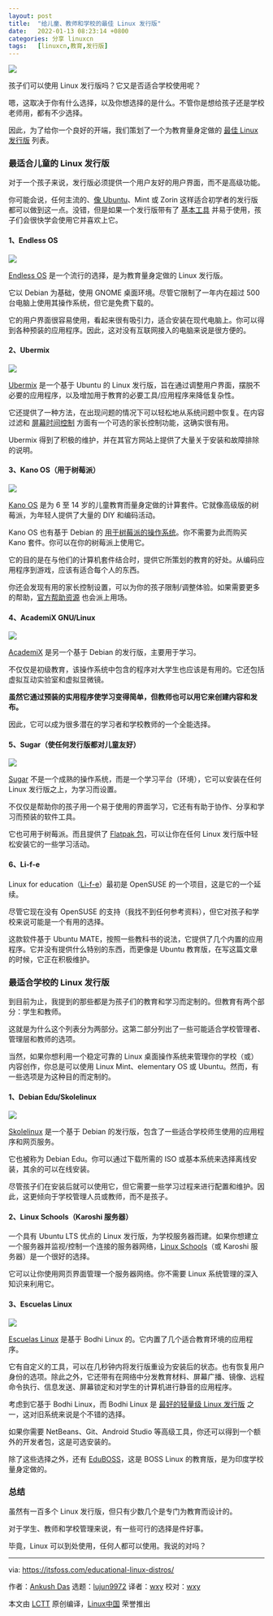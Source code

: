 ```yaml
---
layout: post
title:	"给儿童、教师和学校的最佳 Linux 发行版"
date:	2022-01-13 08:23:14 +0800 
categories:	分享 linuxcn 
tags:	[linuxcn,教育,发行版]
---
```



![](/Asserts/Images//attachment/album/202201/13/082306ndfbc4wzblpjdncz.jpg)


孩子们可以使用 Linux 发行版吗？它又是否适合学校使用呢？


嗯，这取决于你有什么选择，以及你想选择的是什么。不管你是想给孩子还是学校老师用，都有不少选择。


因此，为了给你一个良好的开端，我们策划了一个为教育量身定做的 [最佳 Linux 发行版](https://itsfoss.com/best-linux-distributions/) 列表。


### 最适合儿童的 Linux 发行版


对于一个孩子来说，发行版必须提供一个用户友好的用户界面，而不是高级功能。


你可能会说，任何主流的、[像 Ubuntu](https://itsfoss.com/best-linux-beginners/)、Mint 或 Zorin 这样适合初学者的发行版都可以做到这一点。没错，但是如果一个发行版带有了 [基本工具](https://itsfoss.com/essential-linux-applications/) 并易于使用，孩子们会很快学会使用它并喜欢上它。


#### 1、Endless OS


![](/Asserts/Images//attachment/album/202201/13/082316c383ccmdvb5h35b8.png)


[Endless OS](https://endlessos.com/home/) 是一个流行的选择，是为教育量身定做的 Linux 发行版。


它以 Debian 为基础，使用 GNOME 桌面环境。尽管它限制了一年内在超过 500 台电脑上使用其操作系统，但它是免费下载的。


它的用户界面很容易使用，看起来很有吸引力，适合安装在现代电脑上。你可以得到各种预装的应用程序。因此，这对没有互联网接入的电脑来说是很方便的。


#### 2、Ubermix


![](/Asserts/Images//attachment/album/202201/13/082319vkpqj4okww2qf4f4.png)


[Ubermix](https://ubermix.org/download.html) 是一个基于 Ubuntu 的 Linux 发行版，旨在通过调整用户界面，摆脱不必要的应用程序，以及增加用于教育的必要工具/应用程序来降低复杂性。


它还提供了一种方法，在出现问题的情况下可以轻松地从系统问题中恢复。在内容过滤和 [屏幕时间控制](https://itsfoss.com/activitywatch/) 方面有一个可选的家长控制功能，这确实很有用。


Ubermix 得到了积极的维护，并在其官方网站上提供了大量关于安装和故障排除的说明。


#### 3、Kano OS（用于树莓派）


![](/Asserts/Images//attachment/album/202201/13/082320qi1uy6i66yk4yn63.png)


[Kano OS](https://kano.me/row/downloadable) 是为 6 至 14 岁的儿童教育而量身定做的计算套件。它就像高级版的树莓派，为年轻人提供了大量的 DIY 和编码活动。


Kano OS 也有基于 Debian 的 [用于树莓派的操作系统](https://itsfoss.com/raspberry-pi-os/)。你不需要为此而购买 Kano 套件。你可以在你的树莓派上使用它。


它的目的是在与他们的计算机套件结合时，提供它所策划的教育的好处。从编码应用程序到游戏，应该有适合每个人的东西。


你还会发现有用的家长控制设置，可以为你的孩子限制/调整体验。如果需要更多的帮助，[官方帮助资源](https://help.kano.me/hc/en-us/sections/360001083699-Kano-OS) 也会派上用场。


#### 4、AcademiX GNU/Linux


![](/Asserts/Images//attachment/album/202201/13/082322exbbddugqgbaxjab.png)


[AcademiX](https://academixproject.com/en/home/) 是另一个基于 Debian 的发行版，主要用于学习。


不仅仅是初级教育，该操作系统中包含的程序对大学生也应该是有用的。它还包括虚拟互动实验室和虚拟显微镜。


**虽然它通过预装的实用程序使学习变得简单，但教师也可以用它来创建内容和发布。**


因此，它可以成为很多潜在的学习者和学校教师的一个全能选择。


#### 5、Sugar（使任何发行版都对儿童友好）


![](/Asserts/Images//attachment/album/202201/13/082324coxeyoy6o6fyay6i.jpg)


[Sugar](https://www.sugarlabs.org) 不是一个成熟的操作系统，而是一个学习平台（环境），它可以安装在任何 Linux 发行版之上，为学习而设置。


不仅仅是帮助你的孩子用一个易于使用的界面学习，它还有有助于协作、分享和学习而预装的软件工具。


它也可用于树莓派。而且提供了 [Flatpak 包](https://itsfoss.com/what-is-flatpak/)，可以让你在任何 Linux 发行版中轻松安装它的一些学习活动。


#### 6、Li-f-e


Linux for education（[Li-f-e](https://sourceforge.net/projects/cyberorg-home/files/Li-f-e/)）最初是 OpenSUSE 的一个项目，这是它的一个延续。


尽管它现在没有 OpenSUSE 的支持（我找不到任何参考资料），但它对孩子和学校来说可能是一个有用的选择。


这款软件基于 Ubuntu MATE，按照一些教科书的说法，它提供了几个内置的应用程序。它并没有提供什么特别的东西，而更像是 Ubuntu 教育版，在写这篇文章的时候，它正在积极维护。


### 最适合学校的 Linux 发行版


到目前为止，我提到的那些都是为孩子们的教育和学习而定制的。但教育有两个部分：学生和教师。


这就是为什么这个列表分为两部分。这第二部分列出了一些可能适合学校管理者、管理层和教师的选项。


当然，如果你想利用一个稳定可靠的 Linux 桌面操作系统来管理你的学校（或）内容创作，你总是可以使用 Linux Mint、elementary OS 或 Ubuntu。然而，有一些选项是为这种目的而定制的。


#### 1、Debian Edu/Skolelinux


![](/Asserts/Images//attachment/album/202201/13/082325keej2700ysc07cx5.png)


[Skolelinux](http://www.skolelinux.org) 是一个基于 Debian 的发行版，包含了一些适合学校师生使用的应用程序和网页服务。


它也被称为 Debian Edu。你可以通过下载所需的 ISO 或基本系统来选择离线安装，其余的可以在线安装。


尽管孩子们在安装后就可以使用它，但它需要一些学习过程来进行配置和维护。因此，这更倾向于学校管理人员或教师，而不是孩子。


#### 2、Linux Schools（Karoshi 服务器）


一个具有 Ubuntu LTS 优点的 Linux 发行版，为学校服务器而建。如果你想建立一个服务器并监视/控制一个连接的服务器网络，[Linux Schools](https://www.linuxschools.com/forum/index-main.php)（或 Karoshi 服务器）是一个很好的选择。


它可以让你使用网页界面管理一个服务器网络。你不需要 Linux 系统管理的深入知识来利用它。


#### 3、Escuelas Linux


![](/Asserts/Images//attachment/album/202201/13/082327h3w9j95o3wokzzk3.jpg)


[Escuelas Linux](https://escuelaslinux.sourceforge.io/english/index.html) 是基于 Bodhi Linux 的。它内置了几个适合教育环境的应用程序。


它有自定义的工具，可以在几秒钟内将发行版重设为安装后的状态。也有恢复用户身份的选项。除此之外，它还带有在网络中分发教育材料、屏幕广播、镜像、远程命令执行、信息发送、屏幕锁定和对学生的计算机进行静音的应用程序。


考虑到它基于 Bodhi Linux，而 Bodhi Linux 是 [最好的轻量级 Linux 发行版](https://itsfoss.com/lightweight-linux-beginners/) 之一，这对旧系统来说是个不错的选择。


如果你需要 NetBeans、Git、Android Studio 等高级工具，你还可以得到一个额外的开发者包，这是可选安装的。


除了这些选择之外，还有 [EduBOSS](https://bosslinux.in/eduboss)，这是 BOSS Linux 的教育版，是为印度学校量身定做的。


### 总结


虽然有一百多个 Linux 发行版，但只有少数几个是专门为教育而设计的。


对于学生、教师和学校管理来说，有一些可行的选择是件好事。


毕竟，Linux 可以到处使用，任何人都可以使用。我说的对吗？




---


via: <https://itsfoss.com/educational-linux-distros/>


作者：[Ankush Das](https://itsfoss.com/author/ankush/) 选题：[lujun9972](https://github.com/lujun9972) 译者：[wxy](https://github.com/wxy) 校对：[wxy](https://github.com/wxy)


本文由 [LCTT](https://github.com/LCTT/TranslateProject) 原创编译，[Linux中国](https://linux.cn/) 荣誉推出
